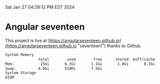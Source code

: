 Sat Jan 27 04:28:12 PM EST 2024

# Angular seventeen


This project is live at [https://angularseventeen.github.io](https://angularseventeen.github.io "seventeen!") thanks to Github.

```bash
System Memory
               total        used        free      shared  buff/cache   available
Mem:            15Gi       6.3Gi       2.1Gi       1.0Gi       8.3Gi       9.0Gi
Swap:          8.0Gi       519Mi       7.5Gi
System Storage
833M	.
```
